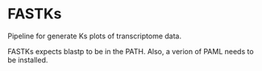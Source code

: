 # FASTKs
Pipeline for generate Ks plots of transcriptome data.

FASTKs expects blastp to be in the PATH.  Also, a verion of PAML needs to be installed.

